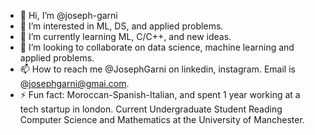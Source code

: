 - 👋 Hi, I’m @joseph-garni
- 👀 I’m interested in ML, DS, and applied problems.
- 🌱 I’m currently learning ML, C/C++, and new ideas.
- 💞️ I’m looking to collaborate on data science, machine learning and applied problems. 
- 📫 How to reach me @JosephGarni on linkedin, instagram. Email is @josephgarni@gmai.com.
- ⚡ Fun fact: Moroccan-Spanish-Italian, and spent 1 year working at a tech startup in london. Current Undergraduate Student Reading Computer Science and Mathematics at the University of Manchester. 

